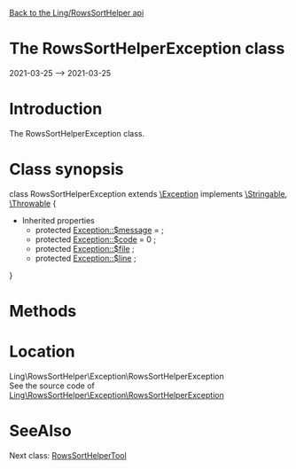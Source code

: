 [Back to the Ling/RowsSortHelper api](https://github.com/lingtalfi/RowsSortHelper/blob/master/doc/api/Ling/RowsSortHelper.md)



The RowsSortHelperException class
================
2021-03-25 --> 2021-03-25






Introduction
============

The RowsSortHelperException class.



Class synopsis
==============


class <span class="pl-k">RowsSortHelperException</span> extends [\Exception](http://php.net/manual/en/class.exception.php) implements [\Stringable](https://wiki.php.net/rfc/stringable), [\Throwable](http://php.net/manual/en/class.throwable.php) {

- Inherited properties
    - protected  [Exception::$message](#property-message) =  ;
    - protected  [Exception::$code](#property-code) = 0 ;
    - protected  [Exception::$file](#property-file) ;
    - protected  [Exception::$line](#property-line) ;

}






Methods
==============






Location
=============
Ling\RowsSortHelper\Exception\RowsSortHelperException<br>
See the source code of [Ling\RowsSortHelper\Exception\RowsSortHelperException](https://github.com/lingtalfi/RowsSortHelper/blob/master/Exception/RowsSortHelperException.php)



SeeAlso
==============
Next class: [RowsSortHelperTool](https://github.com/lingtalfi/RowsSortHelper/blob/master/doc/api/Ling/RowsSortHelper/RowsSortHelperTool.md)<br>
